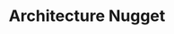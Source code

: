 ---
layout: home
title: Architecture Nugget
category: architecture
permalink: /architecture/
pagination: 
  enabled: true
  category: architecture
  permalink: /:num/

before-content:
  - mailerlite_main_embedded.html
---